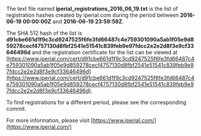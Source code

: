 The text file named **iperial_registrations_2016_06_19.txt** is the list of registration hashes created by iperial.com during the period between **2016-06-19 00:00:00Z** and **2016-06-19 23:59:59Z**.

The SHA 512 hash of the list is **d91cbe661d1f9c3cd9247525f6fe3fd66487c4e759301090a5ab1f05e9d859278cecf4757130d8fbf2541e51541c839feb9e97fdcc2e2e2d8f3e9cf33646496d** and the registration certificate for the list can be viewed at [https://www.iperial.com/cert/d91cbe661d1f9c3cd9247525f6fe3fd66487c4e759301090a5ab1f05e9d859278cecf4757130d8fbf2541e51541c839feb9e97fdcc2e2e2d8f3e9cf33646496d](https://www.iperial.com/cert/d91cbe661d1f9c3cd9247525f6fe3fd66487c4e759301090a5ab1f05e9d859278cecf4757130d8fbf2541e51541c839feb9e97fdcc2e2e2d8f3e9cf33646496d).

To find registrations for a different period, please see the corresponding commit.

For more information, please visit [https://www.iperial.com/](https://www.iperial.com/)
